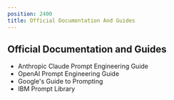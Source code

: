 ```yaml
---
position: 2400
title: Official Documentation And Guides
---
```


## Official Documentation and Guides

- Anthropic Claude Prompt Engineering Guide
- OpenAI Prompt Engineering Guide
- Google's Guide to Prompting
- IBM Prompt Library